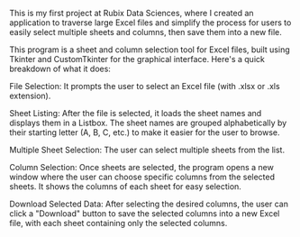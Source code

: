 This is my first project at Rubix Data Sciences, where I created an application to traverse large Excel files and simplify the process for users to easily select multiple sheets and columns, then save them into a new file.

This program is a sheet and column selection tool for Excel files, built using Tkinter and CustomTkinter for the graphical interface. Here's a quick breakdown of what it does:

File Selection: It prompts the user to select an Excel file (with .xlsx or .xls extension).

Sheet Listing: After the file is selected, it loads the sheet names and displays them in a Listbox. The sheet names are grouped alphabetically by their starting letter (A, B, C, etc.) to make it easier for the user to browse.

Multiple Sheet Selection: The user can select multiple sheets from the list.

Column Selection: Once sheets are selected, the program opens a new window where the user can choose specific columns from the selected sheets. It shows the columns of each sheet for easy selection.

Download Selected Data: After selecting the desired columns, the user can click a "Download" button to save the selected columns into a new Excel file, with each sheet containing only the selected columns.






